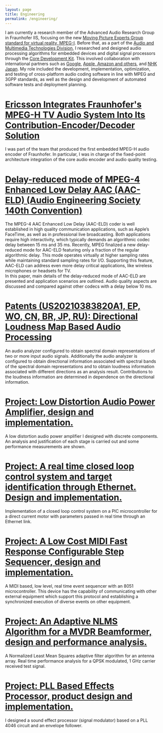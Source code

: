 ```yaml
---
layout: page
title: Engineering
permalink: /engineering/
---
```


I am currently a research member of the Advanced Audio Research Group in Fraunhofer IIS, focusing on the new [Moving Picture Experts Group standard for virtual reality, MPEG-I](https://www.aes.org/e-lib/browse.cfm?elib=22127). Before that, as a part of the [Audio and Multimedia Technologies Division](https://www.iis.fraunhofer.de/en/ff/amm.html?f=cdk.pdf), I researched and designed audio processing algorithms for embedded devices and digital signal processors through the [Core Development Kit](https://www.iis.fraunhofer.de/content/dam/iis/de/doc/ame/wp/FraunhoferIIS_White-Paper_CDK.pdf). This involved collaboration with international partners such as [Google](https://www.iis.fraunhofer.de/content/dam/iis/en/doc/ame/pressreleases/FraunhoferIIS_Presseinformation_HE-AAC_Cingo_GooglePlay_24072013.pdf), [Apple, Amazon and others](https://www.iis.fraunhofer.de/en/profil/jb/2019/apple-amazon-android-with-xhe-aac.html), and [NHK Japan](https://www.audioblog.iis.fraunhofer.com/8k-broadcast). My role included the development, implementation, optimization, and testing of cross-platform audio coding software in line with MPEG and 3GPP standards, as well as the design and development of automated software tests and deployment planning.

# [Ericsson Integrates Fraunhofer's MPEG-H TV Audio System Into Its Contribution-Encoder/Decoder Solution](https://www.iis.fraunhofer.de/en/pr/2018/20180409_MPEGH_Ericsson.html)

I was part of the team that produced the first embedded MPEG-H audio encoder of Fraunhofer. In particular, I was in charge of the fixed-point architecture integration of the core audio encoder and audio quality testing.

# [Delay-reduced mode of MPEG-4 Enhanced Low Delay AAC (AAC-ELD) (Audio Engineering Society 140th Convention)](http://www.aes.org/events/140/presenters/?ID=4564)

The MPEG-4 AAC Enhanced Low Delay (AAC-ELD) coder is well established in high quality communication applications, such as Apple’s FaceTime, as well as in professional live broadcasting. Both applications require high interactivity, which typically demands an algorithmic codec delay between 15 ms and 35 ms. Recently, MPEG finalized a new delay-reduced mode for AAC-ELD featuring only a fraction of the regular algorithmic delay. This mode operates virtually at higher sampling rates while maintaining standard sampling rates for I/O. Supporting this feature, AAC-ELD can address even more delay critical applications, like wireless microphones or headsets for TV.  
In this paper, main details of the delay-reduced mode of AAC-ELD are presented and application scenarios are outlined. Audio quality aspects are discussed and compared against other codecs with a delay below 10 ms.

# [Patents (US20210383820A1, EP, WO, CN, BR, JP, RU): Directional Loudness Map Based Audio Processing](https://patentimages.storage.googleapis.com/b8/cc/f4/7f57c5f7c3554f/US20210383820A1.pdf)

An audio analyzer configured to obtain spectral domain representations of two or more input audio signals. Additionally the audio analyzer is configured to obtain directional information associated with spectral bands of the spectral domain representations and to obtain loudness information associated with different directions as an analysis result. Contributions to the loudness information are determined in dependence on the directional information.

# [Project: Low Distortion Audio Power Amplifier, design and implementation.](http://pmdelgado.wordpress.com/2014/04/16/project-low-distortion-audio-power-amplifier-design-and-implementation/)

A low distortion audio power amplifier I designed with discrete components. An analysis and justification of each stage is carried out and some performance measurements are shown.

# [Project: A real time closed loop control system and target identification through Ethernet. Design and implementation.](http://pmdelgado.wordpress.com/2014/04/16/project-a-real-time-closed-loop-control-system-and-target-identification-through-ethernet-design-and-implementation/)

Implementation of a closed loop control system on a PIC microcontroller for a direct current motor with parameters passed in real time through an Ethernet link.

# [Project: A Low Cost MIDI Fast Response Configurable Step Sequencer, design and implementation.](http://pmdelgado.wordpress.com/2014/04/16/project-a-low-cost-midi-fast-response-configurable-step-sequencer-design-and-implementation/)

A MIDI based, low level, real time event sequencer with an 8051 microcontroller. This device has the capability of communicating with other external equipment which support this protocol and establishing a synchronized execution of diverse events on other equipment.

# [Project: An Adaptive NLMS Algorithm for a MVDR Beamformer, design and performance analysis.](http://pmdelgado.wordpress.com/2014/04/16/project-an-adaptive-nlms-algorithm-for-a-mvdr-beamformer-design-and-performance-analysis/)

A Normalized Least Mean Squares adaptive filter algorithm for an antenna array. Real time performance analysis for a QPSK modulated, 1 GHz carrier received test signal.

# [Project: PLL Based Effects Processor, product design and implementation.](http://pmdelgado.wordpress.com/2014/04/16/project-pll-based-effects-processor-product-design-and-implementation/)

I designed a sound effect processor (signal modulator) based on a PLL 4046 circuit and an envelope follower.
